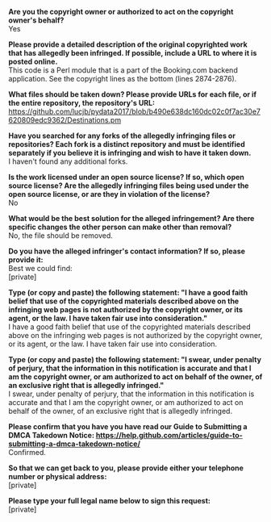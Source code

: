 **Are you the copyright owner or authorized to act on the copyright owner's behalf?**  
Yes

**Please provide a detailed description of the original copyrighted work that has allegedly been infringed. If possible, include a URL to where it is posted online.**  
This code is a Perl module that is a part of the Booking.com backend application. See the copyright lines as the bottom (lines 2874-2876).

**What files should be taken down? Please provide URLs for each file, or if the entire repository, the repository's URL:**  
https://github.com/lucjb/pydata2017/blob/b490e638dc160dc02c0f7ac30e7620809edc9362/Destinations.pm

**Have you searched for any forks of the allegedly infringing files or repositories? Each fork is a distinct repository and must be identified separately if you believe it is infringing and wish to have it taken down.**  
I haven't found any additional forks.

**Is the work licensed under an open source license? If so, which open source license? Are the allegedly infringing files being used under the open source license, or are they in violation of the license?**  
No

**What would be the best solution for the alleged infringement? Are there specific changes the other person can make other than removal?**  
No, the file should be removed.

**Do you have the alleged infringer's contact information? If so, please provide it:**  
Best we could find:  
[private]  

**Type (or copy and paste) the following statement: "I have a good faith belief that use of the copyrighted materials described above on the infringing web pages is not authorized by the copyright owner, or its agent, or the law. I have taken fair use into consideration."**  
I have a good faith belief that use of the copyrighted materials described above on the infringing web pages is not authorized by the copyright owner, or its agent, or the law. I have taken fair use into consideration.

**Type (or copy and paste) the following statement: "I swear, under penalty of perjury, that the information in this notification is accurate and that I am the copyright owner, or am authorized to act on behalf of the owner, of an exclusive right that is allegedly infringed."**  
I swear, under penalty of perjury, that the information in this notification is accurate and that I am the copyright owner, or am authorized to act on behalf of the owner, of an exclusive right that is allegedly infringed.

**Please confirm that you have you have read our Guide to Submitting a DMCA Takedown Notice: https://help.github.com/articles/guide-to-submitting-a-dmca-takedown-notice/**  
Confirmed.

**So that we can get back to you, please provide either your telephone number or physical address:**  
[private]  

**Please type your full legal name below to sign this request:**  
[private]
